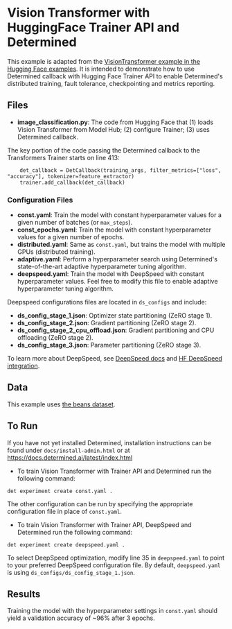 # Vision Transformer with HuggingFace Trainer API and Determined

This example is adapted from the
[VisionTransformer example in the Hugging Face examples](https://github.com/huggingface/transformers/tree/main/examples/pytorch/image-classification).
It is intended to demonstrate how to use Determined callback with Hugging Face Trainer API to
enable Determined's distributed training, fault tolerance, checkpointing and metrics reporting.

## Files

- **image_classification.py**: The code from Hugging Face that (1) loads Vision Transformer from Model Hub; (2)
  configure Trainer; (3) uses Determined callback.

The key portion of the code passing the Determined callback to the Transformers Trainer starts on line 413:

```
    det_callback = DetCallback(training_args, filter_metrics=["loss", "accuracy"], tokenizer=feature_extractor)
    trainer.add_callback(det_callback)
```

### Configuration Files

- **const.yaml**: Train the model with constant hyperparameter values for a given number of batches (or `max_steps`).
- **const_epochs.yaml**: Train the model with constant hyperparameter values for a given number of epochs.
- **distributed.yaml**: Same as `const.yaml`, but trains the model with multiple GPUs (distributed training).
- **adaptive.yaml**: Perform a hyperparameter search using Determined's state-of-the-art adaptive hyperparameter tuning algorithm.
- **deepspeed.yaml**: Train the model with DeepSpeed with constant hyperparameter values. Feel free to modify this
  file to enable adaptive hyperparameter tuning algorithm.

Deepspeed configurations files are located in `ds_configs` and include:

- **ds_config_stage_1.json**: Optimizer state partitioning (ZeRO stage 1).
- **ds_config_stage_2.json**: Gradient partitioning (ZeRO stage 2).
- **ds_config_stage_2_cpu_offload.json**: Gradient partitioning and CPU offloading (ZeRO stage 2).
- **ds_config_stage_3.json**: Parameter partitioning (ZeRO stage 3).

To learn more about DeepSpeed, see [DeepSpeed docs](https://deepspeed.readthedocs.io/en/latest/) and
[HF DeepSpeed integration](https://huggingface.co/docs/transformers/main_classes/deepspeed).

## Data

This example uses [the beans dataset](https://huggingface.co/datasets/beans).

## To Run

If you have not yet installed Determined, installation instructions can be found
under `docs/install-admin.html` or at https://docs.determined.ai/latest/index.html

- To train Vision Transformer with Trainer API and Determined run the following command:

```
det experiment create const.yaml .
```

The other configuration can be run by specifying the appropriate configuration file in place
of `const.yaml`.

- To train Vision Transformer with Trainer API, DeepSpeed and Determined run the following command:

```
det experiment create deepspeed.yaml .
```

To select DeepSpeed optimization, modify line 35 in `deepspeed.yaml` to point to your preferred DeepSpeed configuration
file. By default, `deepspeed.yaml` is using `ds_configs/ds_config_stage_1.json`.

## Results

Training the model with the hyperparameter settings in `const.yaml` should yield
a validation accuracy of ~96% after 3 epochs.
